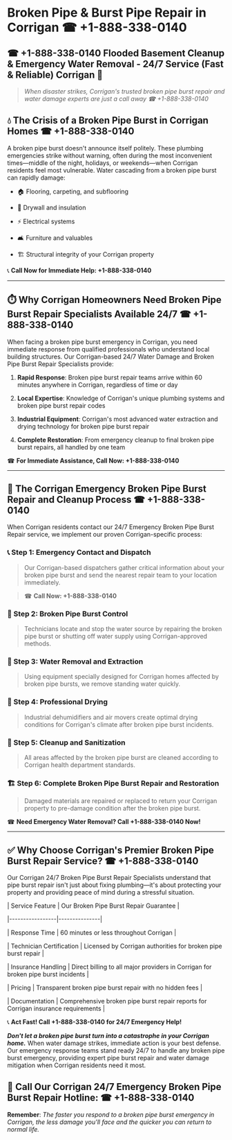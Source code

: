 # Broken Pipe & Burst Pipe Repair in Corrigan ☎ +1-888-338-0140  
## ☎ +1-888-338-0140 Flooded Basement Cleanup & Emergency Water Removal - 24/7 Service (Fast & Reliable) Corrigan 🚨  

> *When disaster strikes, Corrigan's trusted broken pipe burst repair and water damage experts are just a call away ☎ +1-888-338-0140*  

## 💧 The Crisis of a Broken Pipe Burst in Corrigan Homes ☎ +1-888-338-0140  

A broken pipe burst doesn't announce itself politely. These plumbing emergencies strike without warning, often during the most inconvenient times—middle of the night, holidays, or weekends—when Corrigan residents feel most vulnerable. Water cascading from a broken pipe burst can rapidly damage:  

* 🏠 Flooring, carpeting, and subflooring  
* 🧱 Drywall and insulation  
* ⚡ Electrical systems  
* 🛋️ Furniture and valuables  
* 🏗️ Structural integrity of your Corrigan property  

📞 **Call Now for Immediate Help: +1-888-338-0140**  

---  

## ⏱️ Why Corrigan Homeowners Need Broken Pipe Burst Repair Specialists Available 24/7 ☎ +1-888-338-0140  

When facing a broken pipe burst emergency in Corrigan, you need immediate response from qualified professionals who understand local building structures. Our Corrigan-based 24/7 Water Damage and Broken Pipe Burst Repair Specialists provide:  

1. **Rapid Response**: Broken pipe burst repair teams arrive within 60 minutes anywhere in Corrigan, regardless of time or day  
2. **Local Expertise**: Knowledge of Corrigan's unique plumbing systems and broken pipe burst repair codes  
3. **Industrial Equipment**: Corrigan's most advanced water extraction and drying technology for broken pipe burst repair  
4. **Complete Restoration**: From emergency cleanup to final broken pipe burst repairs, all handled by one team  

☎ **For Immediate Assistance, Call Now: +1-888-338-0140**  

---  

## 🔧 The Corrigan Emergency Broken Pipe Burst Repair and Cleanup Process ☎ +1-888-338-0140  

When Corrigan residents contact our 24/7 Emergency Broken Pipe Burst Repair service, we implement our proven Corrigan-specific process:  

### 📞 Step 1: Emergency Contact and Dispatch  
> Our Corrigan-based dispatchers gather critical information about your broken pipe burst and send the nearest repair team to your location immediately.  
> ☎ **Call Now: +1-888-338-0140**  

### 🚿 Step 2: Broken Pipe Burst Control  
> Technicians locate and stop the water source by repairing the broken pipe burst or shutting off water supply using Corrigan-approved methods.  

### 🌊 Step 3: Water Removal and Extraction  
> Using equipment specially designed for Corrigan homes affected by broken pipe bursts, we remove standing water quickly.  

### 💨 Step 4: Professional Drying  
> Industrial dehumidifiers and air movers create optimal drying conditions for Corrigan's climate after broken pipe burst incidents.  

### 🧼 Step 5: Cleanup and Sanitization  
> All areas affected by the broken pipe burst are cleaned according to Corrigan health department standards.  

### 🏗️ Step 6: Complete Broken Pipe Burst Repair and Restoration  
> Damaged materials are repaired or replaced to return your Corrigan property to pre-damage condition after the broken pipe burst.  

☎ **Need Emergency Water Removal? Call +1-888-338-0140 Now!**  

---  

## ✅ Why Choose Corrigan's Premier Broken Pipe Burst Repair Service? ☎ +1-888-338-0140  

Our Corrigan 24/7 Broken Pipe Burst Repair Specialists understand that pipe burst repair isn't just about fixing plumbing—it's about protecting your property and providing peace of mind during a stressful situation.  

| Service Feature | Our Broken Pipe Burst Repair Guarantee |  
|-----------------|---------------|  
| Response Time | 60 minutes or less throughout Corrigan |  
| Technician Certification | Licensed by Corrigan authorities for broken pipe burst repair |  
| Insurance Handling | Direct billing to all major providers in Corrigan for broken pipe burst incidents |  
| Pricing | Transparent broken pipe burst repair with no hidden fees |  
| Documentation | Comprehensive broken pipe burst repair reports for Corrigan insurance requirements |  

📞 **Act Fast! Call +1-888-338-0140 for 24/7 Emergency Help!**  

***Don't let a broken pipe burst turn into a catastrophe in your Corrigan home.*** When water damage strikes, immediate action is your best defense. Our emergency response teams stand ready 24/7 to handle any broken pipe burst emergency, providing expert pipe burst repair and water damage mitigation when Corrigan residents need it most.  

## 📱 Call Our Corrigan 24/7 Emergency Broken Pipe Burst Repair Hotline: ☎ +1-888-338-0140  

**Remember**: *The faster you respond to a broken pipe burst emergency in Corrigan, the less damage you'll face and the quicker you can return to normal life.*